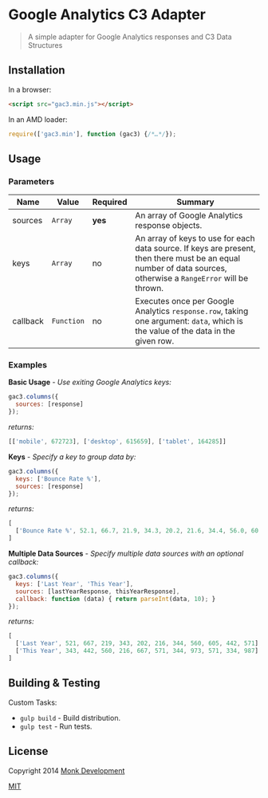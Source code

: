 # Google Analytics C3 Adapter

> A simple adapter for Google Analytics responses and C3 Data Structures

## Installation

In a browser:

```html
<script src="gac3.min.js"></script>
```


In an AMD loader:

```js
require(['gac3.min'], function (gac3) {/*…*/});
```

## Usage

### Parameters

Name | Value | Required | Summary
---- | ----- | -------- | -------
sources | `Array` | **yes** | An array of Google Analytics response objects.
keys | `Array` | no | An array of keys to use for each data source. If keys are present, then there must be an equal number of data sources, otherwise a `RangeError` will be thrown.
callback | `Function` | no | Executes once per Google Analytics `response.row`, taking one argument: `data`, which is the value of the data in the given row.

### Examples

**Basic Usage** - *Use exiting Google Analytics keys:*
```js
gac3.columns({
  sources: [response]
});
```

*returns:*

```js
[['mobile', 672723], ['desktop', 615659], ['tablet', 164285]]
```

**Keys** - *Specify a key to group data by:*

```js
gac3.columns({
  keys: ['Bounce Rate %'],
  sources: [response]
});
```

*returns:*

```js
[
  ['Bounce Rate %', 52.1, 66.7, 21.9, 34.3, 20.2, 21.6, 34.4, 56.0, 60.5, 44.2, 57.1]
]
```


**Multiple Data Sources** - *Specify multiple data sources with an optional callback:*

```js
gac3.columns({
  keys: ['Last Year', 'This Year'],
  sources: [lastYearResponse, thisYearResponse],
  callback: function (data) { return parseInt(data, 10); }
});
```

*returns:*

```js
[
  ['Last Year', 521, 667, 219, 343, 202, 216, 344, 560, 605, 442, 571],
  ['This Year', 343, 442, 560, 216, 667, 571, 344, 973, 571, 334, 987]
]
```

## Building & Testing
Custom Tasks:

* `gulp build` - Build distribution.
* `gulp test` - Run tests.

## License
Copyright 2014 [Monk Development](http://monkdevelopment.com/)

[MIT](https://github.com/MonkDev/google-analytics-c3-adapter/blob/master/LICENSE.txt)
